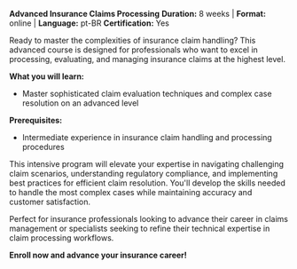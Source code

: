 **Advanced Insurance Claims Processing**
**Duration:** 8 weeks | **Format:** online | **Language:** pt-BR
**Certification:** Yes

Ready to master the complexities of insurance claim handling? This advanced course is designed for professionals who want to excel in processing, evaluating, and managing insurance claims at the highest level.

**What you will learn:**
- Master sophisticated claim evaluation techniques and complex case resolution on an advanced level

**Prerequisites:**
- Intermediate experience in insurance claim handling and processing procedures

This intensive program will elevate your expertise in navigating challenging claim scenarios, understanding regulatory compliance, and implementing best practices for efficient claim resolution. You'll develop the skills needed to handle the most complex cases while maintaining accuracy and customer satisfaction.

Perfect for insurance professionals looking to advance their career in claims management or specialists seeking to refine their technical expertise in claim processing workflows.

**Enroll now and advance your insurance career!**